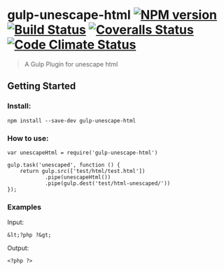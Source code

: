 

# gulp-unescape-html [![NPM version][npm-image]][npm-url] [![Build Status][travis-image]][travis-url] [![Coveralls Status][coveralls-image]][coveralls-url] [![Code Climate Status][codeclimate-image]][codeclimate-url] 

> A Gulp Plugin for unescape html

## Getting Started

### Install:

```
npm install --save-dev gulp-unescape-html
```

### How to use:

```
var unescapeHtml = require('gulp-unescape-html')

gulp.task('unescaped', function () {
    return gulp.src(['test/html/test.html'])
            .pipe(unescapeHtml())
            .pipe(gulp.dest('test/html-unescaped/'))
});
```

### Examples

Input:

```
&lt;?php ?&gt;
```

Output:

```
<?php ?>
```

[downloads-image]: http://img.shields.io/npm/dm/gulp-unescape-html.svg
[npm-url]: https://www.npmjs.org/package/gulp-unescape-html
[npm-image]: http://img.shields.io/npm/v/gulp-unescape-html.svg

[travis-url]: https://travis-ci.org/jansanchez/gulp-unescape-html
[travis-image]: http://img.shields.io/travis/jansanchez/gulp-unescape-html.svg

[coveralls-url]: https://coveralls.io/r/jansanchez/gulp-unescape-html
[coveralls-image]: https://img.shields.io/coveralls/jansanchez/gulp-unescape-html.svg

[codeship-url]: https://www.codeship.io/projects/44868
[codeship-image]: https://codeship.io/projects/221e0440-44c9-0132-43bc-1e738e05cfd5/status?branch=master

[codeclimate-url]: https://codeclimate.com/github/jansanchez/gulp-unescape-html
[codeclimate-image]: https://codeclimate.com/github/jansanchez/gulp-unescape-html/badges/gpa.svg



